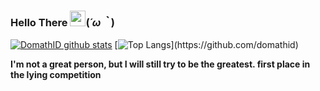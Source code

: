 ### Hello There <a href='https://www.bacotan-wibu.com'><img src="https://github.com/TheDudeThatCode/TheDudeThatCode/blob/master/Assets/Hi.gif" width="25px"></a>(*´ω｀*)

[![DomathID github stats](https://github-readme-stats.vercel.app/api?username=domathid&cache_seconds=1800&locale=cn&show_icons=true&bg_color=ffffff&title_color=008082&text_color=594a4e&icon_color=ff8ba7)](https://www.bacotan-wibu.com/)
[![Top Langs](https://github-readme-stats.vercel.app/api/top-langs/?username=domathid&layout=compact&width="30px")](https://github.com/domathid)




**I'm not a great person, but I will still try to be the greatest. 
first place in the lying competition**
